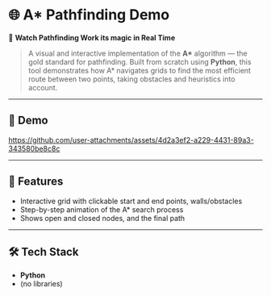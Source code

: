 # 🌐 A* Pathfinding Demo  
🧭 **Watch Pathfinding Work its magic in Real Time**  
> A visual and interactive implementation of the **A\*** algorithm — the gold standard for pathfinding. Built from scratch using **Python**, this tool demonstrates how A\* navigates grids to find the most efficient route between two points, taking obstacles and heuristics into account.

---

## 🎥 Demo  


https://github.com/user-attachments/assets/4d2a3ef2-a229-4431-89a3-343580be8c8c


---

## 🧠 Features
- Interactive grid with clickable start and end points, walls/obstacles   
- Step-by-step animation of the A\* search process  
- Shows open and closed nodes, and the final path  

---

## 🛠️ Tech Stack
- **Python**
- (no libraries)
